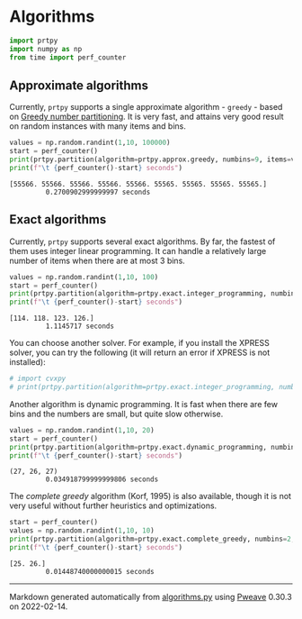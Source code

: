 # Algorithms

```python
import prtpy
import numpy as np
from time import perf_counter
```



## Approximate algorithms
Currently, `prtpy` supports a single approximate algorithm - `greedy` - based on [Greedy number partitioning](https://en.wikipedia.org/wiki/Greedy_number_partitioning).
It is very fast, and attains very good result on random instances with many items and bins.

```python
values = np.random.randint(1,10, 100000)
start = perf_counter()
print(prtpy.partition(algorithm=prtpy.approx.greedy, numbins=9, items=values, outputtype=prtpy.out.Sums))
print(f"\t {perf_counter()-start} seconds")
```

```
[55566. 55566. 55566. 55566. 55566. 55565. 55565. 55565. 55565.]
         0.2700902999999997 seconds
```



## Exact algorithms
Currently, `prtpy` supports several exact algorithms. By far, the fastest of them uses integer linear programming.
It can handle a relatively large number of items when there are at most 3 bins.

```python
values = np.random.randint(1,10, 100)
start = perf_counter()
print(prtpy.partition(algorithm=prtpy.exact.integer_programming, numbins=4, items=values, outputtype=prtpy.out.Sums))
print(f"\t {perf_counter()-start} seconds")
```

```
[114. 118. 123. 126.]
         1.1145717 seconds
```



You can choose another solver. For example, if you install the XPRESS solver, you can try the following (it will return an error if XPRESS is not installed):

```python
# import cvxpy
# print(prtpy.partition(algorithm=prtpy.exact.integer_programming, numbins=4, items=values, outputtype=prtpy.out.Sums, solver=cvxpy.XPRESS))
```



Another algorithm is dynamic programming. It is fast when there are few bins and the numbers are small, but quite slow otherwise.

```python
values = np.random.randint(1,10, 20)
start = perf_counter()
print(prtpy.partition(algorithm=prtpy.exact.dynamic_programming, numbins=3, items=values, outputtype=prtpy.out.Sums))
print(f"\t {perf_counter()-start} seconds")
```

```
(27, 26, 27)
         0.034918799999999806 seconds
```



The *complete greedy* algorithm (Korf, 1995) is also available, though it is not very useful without further heuristics and optimizations.

```python
start = perf_counter()
values = np.random.randint(1,10, 10)
print(prtpy.partition(algorithm=prtpy.exact.complete_greedy, numbins=2, items=values, outputtype=prtpy.out.Sums))
print(f"\t {perf_counter()-start} seconds")
```

```
[25. 26.]
         0.01448740000000015 seconds
```


---
Markdown generated automatically from [algorithms.py](algorithms.py) using [Pweave](http://mpastell.com/pweave) 0.30.3 on 2022-02-14.

